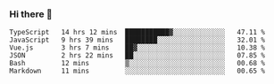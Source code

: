 ### Hi there 👋

<!--
**hjklink/hjklink** is a ✨ _special_ ✨ repository because its `README.md` (this file) appears on your GitHub profile.

Here are some ideas to get you started:

- 🔭 I’m currently working on ...
- 🌱 I’m currently learning ...
- 👯 I’m looking to collaborate on ...
- 🤔 I’m looking for help with ...
- 💬 Ask me about ...
- 📫 How to reach me: ...
- 😄 Pronouns: ...
- ⚡ Fun fact: ...
-->


<!--START_SECTION:waka-->

```text
TypeScript   14 hrs 12 mins  ███████████▓░░░░░░░░░░░░░   47.11 %
JavaScript   9 hrs 39 mins   ████████░░░░░░░░░░░░░░░░░   32.01 %
Vue.js       3 hrs 7 mins    ██▓░░░░░░░░░░░░░░░░░░░░░░   10.38 %
JSON         2 hrs 22 mins   ██░░░░░░░░░░░░░░░░░░░░░░░   07.85 %
Bash         12 mins         ▒░░░░░░░░░░░░░░░░░░░░░░░░   00.68 %
Markdown     11 mins         ░░░░░░░░░░░░░░░░░░░░░░░░░   00.65 %
```

<!--END_SECTION:waka-->
